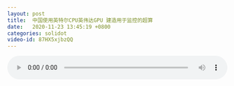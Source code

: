 ```yaml
---
layout: post
title:  中国使用英特尔CPU英伟达GPU 建造用于监控的超算
date:   2020-11-23 13:45:19 +0800
categories: solidot
video-id: 87HX5xjbzQQ
---
```


<audio id="youtube" style="width: 100%;" video-id="87HX5xjbzQQ" controls></audio>

<script async type="text/javascript" src="/audio.js"></script>

